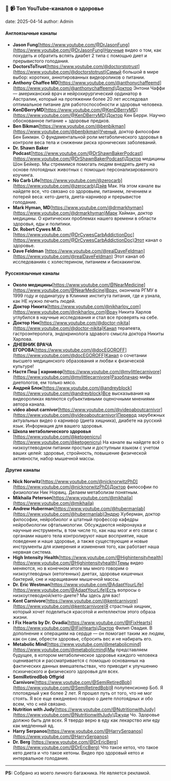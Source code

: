 ### 📰 📹 Топ YouTube-каналов о здоровье

date: 2025-04-14
author: Admin

#### Англоязычные каналы

- **Jason Fung**[https://www.youtube.com/@DrJasonFung](https://www.youtube.com/@DrJasonFung)Научные видео о том, как похудеть и обратить вспять диабет 2 типа с помощью диет и прерывистого голодания.
- **DoctorsToTrust**[https://www.youtube.com/@doctorstotrust](https://www.youtube.com/@doctorstotrust)Самый большой в мире выбор: коротких, аннотированных видеороликов о питании.
- **Anthony Chaffee MD**[https://www.youtube.com/@anthonychaffeemd](https://www.youtube.com/@anthonychaffeemd)Доктор Энтони Чаффи — американский врач и нейрохирургический ординатор в Австралии, который на протяжении более 20 лет исследовал оптимальное питание для работоспособности и здоровья человека.
- **KenDBerryMD**[https://www.youtube.com/@KenDBerryMD](https://www.youtube.com/@KenDBerryMD)Доктор Кен Берри. Научно обоснованное питание + здоровье предков.
- **Ben Bikman**[https://www.youtube.com/@benbikman](https://www.youtube.com/@benbikman)Ученый, доктор философии Бен Бикман. О фундаментальной роли метаболического здоровья в контроле веса тела и снижении риска хронических заболеваний.
- **Dr. Shawn Baker Podcast**[https://www.youtube.com/@DrShawnBakerPodcast](https://www.youtube.com/@DrShawnBakerPodcast)Доктор медицины Шон Бейкер. Мы стремимся помогать людям внедрять диету на основе плотоядных животных с помощью персонализированного коучинга.
- **No Carb Life**[https://www.youtube.com/@zerocarb](https://www.youtube.com/@zerocarb)Дэйв Мак. На этом канале вы найдете все, что связано со здоровьем, питанием, лечением и потерей веса: кето-диета, диета-карнивор и прерывистое голодание.
- **Mark Hyman, MD**[https://www.youtube.com/@drmarkhyman](https://www.youtube.com/@drmarkhyman)Марк Хайман, доктор медицины. О критических проблемах нашего времени в области здоровья, еды и политики.
- **Dr. Robert Cywes M.D.**[https://www.youtube.com/@DrCywesCarbAddictionDoc](https://www.youtube.com/@DrCywesCarbAddictionDoc)Этот канал о здоровье.
- **Dave Feldman**
  [https://www.youtube.com/@realDaveFeldman](https://www.youtube.com/@realDaveFeldman)
  Этот канал об исследованиях с холестерином, питанием и биохакингом.

#### Русскоязычные каналы

- **Около медицины**[https://www.youtube.com/@NearMedicine](https://www.youtube.com/@NearMedicine)Врач, окончила РГМУ в 1999 году и ординатуру в Клинике института питания, где и узнала, как НЕ нужно лечить людей.
- **Доктор Никита**[https://www.youtube.com/@nikharlov_com](https://www.youtube.com/@nikharlov_com)Врач Никита Харлов углубился в научные исследования и стал все проверять на себе.
- **Доктор Ник**[https://www.youtube.com/@doctor-nikita](https://www.youtube.com/@doctor-nikita)Канал терапевта, гастроэнтеролога, эндокринолога здравого смысла доктора Никиты Харлова.
- **ДНЕВНИК ВРАЧА ЕГОРОВА**[https://www.youtube.com/@docEGOROFF](https://www.youtube.com/@docEGOROFF)Канал о сочетании высшего медицинского образования и любви к физической культуре!
- **Настя Пеш | карнивор**[https://www.youtube.com/@mylittlecarnivore](https://www.youtube.com/@mylittlecarnivore)Разоблачаю мифы диетологов, ем только мясо.
- **Андрей Блок**[https://www.youtube.com/@andreyblock](https://www.youtube.com/@andreyblock)Все высказывания на видеороликах являются субъективными оценочными мнениями автора канала.
- **video about carnivor**[https://www.youtube.com/@videoaboutcarnivor](https://www.youtube.com/@videoaboutcarnivor)Перевод зарубежных актуальных видео о карнивор (диета хищника), диабете на русский язык. Информация для вашего здоровья.
- **Школа метаболического здоровья**
  [https://www.youtube.com/@ketogenicru](https://www.youtube.com/@ketogenicru)
  На канале вы найдете всё о низкоуглеводном питании простым и доступным языком с учетом ваших целей: здоровье, стройность, повышение физической активности, набор мышечной массы.

#### Другие каналы

- **Nick Norwitz**[https://www.youtube.com/@nicknorwitzPhD](https://www.youtube.com/@nicknorwitzPhD)Доктор философии по физиологии Ник Норвиц. Делаем метаболизм понятным.
- **Mikhaila Peterson**[https://www.youtube.com/@mikhaila](https://www.youtube.com/@mikhaila)
- **Andrew Huberman**[https://www.youtube.com/@hubermanlab](https://www.youtube.com/@hubermanlab)Эндрю Хуберман, доктор философии, нейробиолог и штатный профессор кафедры нейробиологии офтальмологии. Обсуждаются нейронаука и научные инструменты, в том числе то, как наш мозг и его связи с органами нашего тела контролируют наше восприятие, наше поведение и наше здоровье, а также существующие и новые инструменты для измерения и изменения того, как работает наша нервная система.
- **High Intensity Health**[https://www.youtube.com/@Highintensityhealth](https://www.youtube.com/@Highintensityhealth)Темы видео меняются, но в конечном итоге мы много говорим о низкоуглеводных (кетогенных) диетах, здоровье кишечных бактерий, сне и наращивании мышечной массы.
- **Dr. Eric Westman**[https://www.youtube.com/@AdaptYourLife](https://www.youtube.com/@AdaptYourLife)Есть вопросы о низкоуглеводной/кето-диете? Мы здесь для вас!
- **Kent Carnivore**[https://www.youtube.com/@kentcarnivore](https://www.youtube.com/@kentcarnivore)Я страстный хищник, который хочет поделиться красотой и интеллектом этого образа жизни.
- **I Fix Hearts by Dr. Ovadia**[https://www.youtube.com/@IFixHearts](https://www.youtube.com/@IFixHearts)Доктор Филип Овадия. В дополнение к операциям на сердце — он помогает таким же людям, как он сам, обрести здоровье, сбросить вес и не набирать его.
- **Metabolic Mind**[https://www.youtube.com/@metabolicmind](https://www.youtube.com/@metabolicmind)Мы представляем будущее, в котором метаболическое здоровье каждого человека оценивается и рассматривается с помощью основанных на фактических данных вмешательствах, что приводит к улучшению психического и физического здоровья для всех.
- **SemiRetiredBob Offgrid Carnivore**[https://www.youtube.com/@SemiRetiredBob](https://www.youtube.com/@SemiRetiredBob)Я полупенсионер Боб. Я плотоядный уже более 2 лет. Я прошел путь от того, что не мог стоять. Я все еще ежедневно говорю о диете плотоядных и обо всем, что с ней связано.
- **Nutrition with Judy**[https://www.youtube.com/@NutritionwithJudy](https://www.youtube.com/@NutritionwithJudy)Джуди Чо. Здоровье должно быть для всех. Я твердо верю в еду как лекарство или еду как медленный яд.
- **Harry Serpanos**[https://www.youtube.com/@HarrySerpanos](https://www.youtube.com/@HarrySerpanos)
- **Dr. Berg**
  [https://www.youtube.com/@DrEricBerg](https://www.youtube.com/@DrEricBerg)
  Что такое кетоз, что такое кето диета и что такое кетоны. Видео про здоровый кетоз и интервальное голодание.

---

**PS:** Собрано из моего личного багажника. Не является рекламой.
